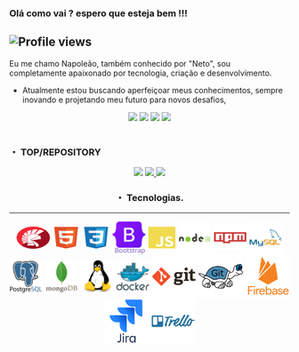 ### Olá como vai ? espero que esteja bem !!! 

## ![Profile views](https://gpvc.arturio.dev/napoleaoneto)

Eu me chamo Napoleão, também conhecido por "Neto", sou completamente apaixonado por tecnologia, criação e desenvolvimento.

- Atualmente estou buscando aperfeiçoar meus conhecimentos, sempre inovando e projetando meu futuro para novos desafios,
  
<div align="center"> 
<!--   <a href="https://www.youtube.com/channel/UC_-uuuZbY0AAt9CViNzvc-Q" target="_blank"><img src="https://img.shields.io/badge/YouTube-FF0000?style=for-the-badge&logo=youtube&logoColor=white" target="_blank"></a> -->
  <a href="https://www.instagram.com/neto.napoleao/" target="_blank"> <img src="https://img.shields.io/badge/-Instagram-%23E4405F?style=for-the-badge&logo=instagram&logoColor=white" target="_blank"></a>
  <a href = "mailto:napoleaopneto@gmail.com"><img src="https://img.shields.io/badge/-Gmail-%23333?style=for-the-badge&logo=gmail&logoColor=white" target="_blank"></a>
  <a href="https://www.youtube.com/channel/UC0maZ6jsu428kM7Y3txuZxg" target="_blank"><img src="https://img.shields.io/badge/YouTube-FF0000?style=for-the-badge&logo=youtube&logoColor=white" target="_blank"></a>
  <a href="https://www.linkedin.com/in/napoleao-neto-a0a8bb9a/" target="_blank"> <img src="https://img.shields.io/badge/-LinkedIn-%230077B5?style=for-the-badge&logo=linkedin&logoColor=white" target="_blank"></a> 

<!--   ![Snake animation](https://github.com/rafaballerini/rafaballerini/blob/output/github-contribution-grid-snake.svg) --> 
</div>     

<br>

### ・ TOP/REPOSITORY

<div align="center"><a href="https://github.com/napoleaopneto/Delphi-Poo-Interfaces"> <img height="135em" src="https://github-readme-stats.vercel.app/api/pin/?username=napoleaopneto&repo=Delphi-POO-Interfaces&theme=buefy"/></a>  <a href="https://github.com/Kyuorhan/Layers_Router"> <img height="135em" src="https://github-readme-stats.vercel.app/api/pin/?username=Kyuorhan&repo=Layers_Router&theme=buefy" /> </a>  <a href="https://github.com/napoleaopneto/Task-Thread-Delphi"> <img height="135em" src="https://github-readme-stats.vercel.app/api/pin/?username=napoleaopneto&repo=Task-Thread-Delphi&theme=buefy"/></a> 

### ・ Tecnologias.

---

<div align="center" style="display: inline_block"> 
  <a href="https://www.embarcadero.com/br/"> <img align="center" alt="Kyuorhan-Delphi" height="40" width="60" src="https://raw.githubusercontent.com/Kyuorhan/Kyuorhan/master/src/icons/delphi-svg/delphi_10.4_sydney-original.svg"><a/>
  <a href="https://www.w3.org/html/"> <img align="center" alt="Kyuorhan-HTML" height="40" width="50" src="https://raw.githubusercontent.com/devicons/devicon/master/icons/html5/html5-original.svg"><a/>
  <a href="https://www.w3schools.com/css/"> <img align="center" alt="Kyuorhan-CSS" height="40" width="50" src="https://raw.githubusercontent.com/devicons/devicon/master/icons/css3/css3-original.svg"><a/>
  <a href="https://getbootstrap.com/"> <img align="center" alt="Kyuorhan-Mysql" height="60" width="60" src="https://github.com/devicons/devicon/blob/master/icons/bootstrap/bootstrap-original-wordmark.svg"><a/>
  <a href="https://developer.mozilla.org/en-US/docs/Web/JavaScript"> <img align="center" alt="Kyuorhan-JavaScript" height="40" width="50" src="https://raw.githubusercontent.com/devicons/devicon/master/icons/javascript/javascript-plain.svg"><a/>
  <a href="https://nodejs.org/en/"> <img align="center" alt="Kyuorhan-Nodejs" height="60" width="60" src="https://raw.githubusercontent.com/devicons/devicon/master/icons/nodejs/nodejs-original-wordmark.svg"><a/>
  <a href="https://www.npmjs.com/"> <img align="center" alt="Kyuorhan-NPM" height="50" width="60" src="https://raw.githubusercontent.com/devicons/devicon/master/icons/npm/npm-original-wordmark.svg"><a/>
  <a href="https://www.mysql.com/"> <img align="center" alt="Kyuorhan-Mysql" height="60" width="60" src="https://github.com/devicons/devicon/blob/master/icons/mysql/mysql-original-wordmark.svg"><a/>
  <a href="https://www.postgresql.org/"> <img align="center" alt="Kyuorhan-Mysql" height="60" width="60" src="https://github.com/devicons/devicon/blob/master/icons/postgresql/postgresql-original-wordmark.svg"><a/>
  <a href="https://www.mongodb.com/cloud/atlas/lp/try2?utm_source=google&utm_campaign=gs_americas_brazil_search_core_brand_atlas_desktop&utm_term=mongodb&utm_medium=cpc_paid_search&utm_ad=e&utm_ad_campaign_id=12212624308&adgroup=115749706023&gclid=EAIaIQobChMI-JLKoMGM9wIVTxXUAR3f6w-bEAAYASAAEgLlavD_BwE"> <img align="center" alt="Kyuorhan-Mysql" height="60" width="60" src="https://github.com/devicons/devicon/blob/master/icons/mongodb/mongodb-original-wordmark.svg"><a/>
  <a href="https://www.linux.org/pages/download/"> <img align="center" alt="Kyuorhan-Mysql" height="60" width="60" src="https://github.com/devicons/devicon/blob/master/icons/linux/linux-original.svg"><a/>
  <a href="https://www.docker.com/"> <img align="center" alt="Kyuorhan-Mysql" height="60" width="60" src="https://github.com/devicons/devicon/blob/master/icons/docker/docker-original-wordmark.svg"><a/>
  <a href="https://git-scm.com/"> <img align="center" alt="Kyuorhan-JS" height="80" width="80" src="https://raw.githubusercontent.com/devicons/devicon/master/icons/git/git-original-wordmark.svg"><a/>
  <a href="https://tortoisegit.org/"> <img align="center" alt="Kyuorhan-JS" height="80" width="80" src="https://github.com/devicons/devicon/blob/master/icons/tortoisegit/tortoisegit-original.svg"><a/>
  <a href="https://firebase.google.com/?hl=pt"> <img align="center" alt="Kyuorhan-JS" height="80" width="80" src="https://github.com/devicons/devicon/blob/master/icons/firebase/firebase-plain-wordmark.svg"><a/>
  <a href="https://www.atlassian.com/br/software/jira?&aceid=&adposition=&adgroup=122417878310&campaign=12465632619&creative=502390396987&device=c&keyword=jira%20software&matchtype=e&network=g&placement=&ds_kids=p61643715365&ds_e=GOOGLE&ds_eid=700000001550060&ds_e1=GOOGLE&gclid=EAIaIQobChMI78rSs66P9wIV9XNvBB3l_g5nEAAYASAAEgLnCvD_BwE&gclsrc=aw.ds"> <img align="center" alt="Kyuorhan-JS" height="80" width="80" src="https://github.com/devicons/devicon/blob/master/icons/jira/jira-original-wordmark.svg"><a/>
  <a href="https://trello.com/"> <img align="center" alt="Kyuorhan-JS" height="80" width="80" src="https://github.com/devicons/devicon/blob/master/icons/trello/trello-plain-wordmark.svg"><a/>
</div>
